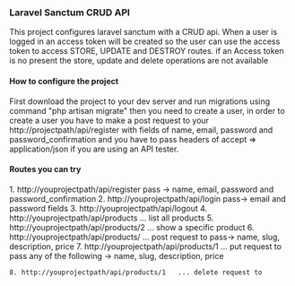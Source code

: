 <h3>Laravel Sanctum CRUD API</h3>
<p>This project configures laravel sanctum with a CRUD api. When a user is logged in an access token will be created so the user can use the access token to access STORE, UPDATE and DESTROY routes. if an Access token is no present the store, update and delete operations are not available</p>
<h4>How to configure the project</h4>
<p>First download the project to your dev server and run migrations using command "php artisan migrate" then you need to create a user, in order to create a user you have to make a post request to your http://projectpath/api/register with fields of name, email, password and password_confirmation and you have to pass headers of accept => application/json if you are using an API tester. </p>

<h4>Routes you can try</h4>
<p>
    1. http://youprojectpath/api/register
        pass ->
                name, email, password and password_confirmation
    2. http://youprojectpath/api/login
        pass->
            email and password fields
    3. http://youprojectpath/api/logout
    4. http://youprojectpath/api/products    ... list all products
    5. http://youprojectpath/api/products/2    ... show a specific product
    6. http://youprojectpath/api/products/   ... post request to 
        pass->
                name, slug, description, price
    7. http://youprojectpath/api/products/1   ... put request to 
        pass any of the following -> 
                name, slug, description, price
    
    8. http://youprojectpath/api/products/1   ... delete request to 
</p>
